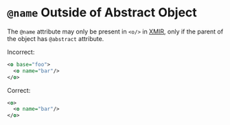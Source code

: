 # `@name` Outside of Abstract Object

The `@name` attribute may only be present in `<o/>` in [XMIR], only if the
parent of the object has `@abstract` attribute.

Incorrect:

```xml
<o base="foo">
  <o name="bar"/>
</o>
```

Correct:

```xml
<o>
  <o name="bar"/>
</o>
```

[XMIR]: https://news.eolang.org/2022-11-25-xmir-guide.html
